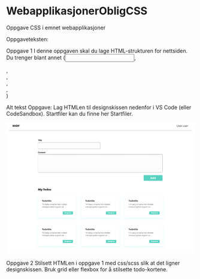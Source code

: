 # WebapplikasjonerObligCSS
 Oppgave CSS i emnet webapplikasjoner

Oppgaveteksten:

Oppgave 1
I denne oppgaven skal du lage HTML-strukturen for nettsiden. Du trenger blant annet (<input>, <form>, <section>, <main>, <nav>, <article>)

Alt tekst
Oppgave: Lag HTMLen til designskissen nedenfor i VS Code (eller CodeSandbox). Startfiler kan du finne her Startfiler.

![alt text](https://github.com/stellanova88/WebapplikasjonerObligCSS/blob/main/oppgave_2.webp?raw=true)

Oppgave 2
Stilsett HTMLen i oppgave 1 med css/scss slik at det ligner designskissen. Bruk grid eller flexbox for å stilsette todo-kortene.
